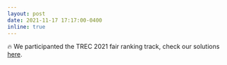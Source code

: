 ```yaml
---
layout: post
date: 2021-11-17 17:17:00-0400
inline: true
---
```


:fire: We participanted the TREC 2021 fair ranking track, check our solutions [here](https://trec.nist.gov/pubs/trec30/papers/IRLab-Amsterdam-F.pdf).
